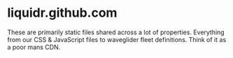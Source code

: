 liquidr.github.com
==================

These are primarily static files shared across a lot of properties.  Everything from our CSS & JavaScript files
to waveglider fleet definitions.  Think of it as a poor mans CDN.

